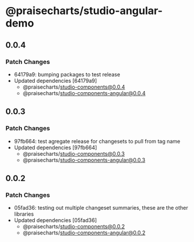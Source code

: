 # @praisecharts/studio-angular-demo

## 0.0.4

### Patch Changes

- 64179a9: bumping packages to test release
- Updated dependencies [64179a9]
  - @praisecharts/studio-components@0.0.4
  - @praisecharts/studio-components-angular@0.0.4

## 0.0.3

### Patch Changes

- 97fb664: test agregate release for changesets to pull from tag name
- Updated dependencies [97fb664]
  - @praisecharts/studio-components@0.0.3
  - @praisecharts/studio-components-angular@0.0.3

## 0.0.2

### Patch Changes

- 05fad36: testing out multiple changeset summaries, these are the other libraries
- Updated dependencies [05fad36]
  - @praisecharts/studio-components@0.0.2
  - @praisecharts/studio-components-angular@0.0.2
